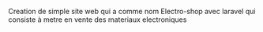 Creation de simple site web qui a comme nom Electro-shop avec laravel qui consiste à metre en vente des materiaux electroniques
